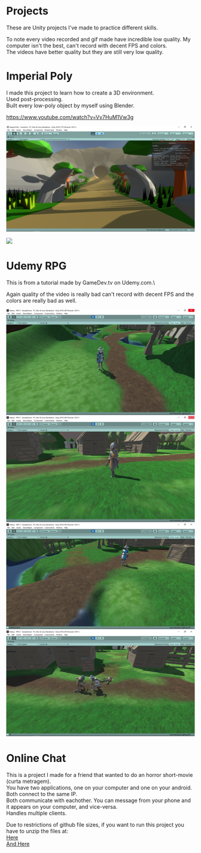 # Projects

These are Unity projects I've made to practice different skills.

To note every video recorded and gif made have incredible low quality. My computer isn't the best, can't record with decent FPS and colors.\
The videos have better quality but they are still very low quality.

# Imperial Poly

I made this project to learn how to create a 3D environment.\
Used post-processing.\
Built every low-poly object by myself using Blender.

https://www.youtube.com/watch?v=Vv7HuM1Vw3g

![GitHub Logo](/Extras/Pictures/Imperial%20Poly1.png)

<img src="https://github.com/Olbrien/unity-projects/blob/main/Extras/Pictures/ImperialPoly1.gif">

# Udemy RPG 

This is from a tutorial made by GameDev.tv on Udemy.com.\

Again quality of the video is really bad can't record with decent FPS and the colors are really bad as well.

![GitHub Logo](https://github.com/Olbrien/unity-projects/blob/main/Extras/Pictures/Udemy%20RPG1.png)\
![GitHub Logo](https://github.com/Olbrien/unity-projects/blob/main/Extras/Pictures/Udemy%20RPG2.png)\
![GitHub Logo](https://github.com/Olbrien/unity-projects/blob/main/Extras/Pictures/Udemy%20RPG3.png)\
![GitHub Logo](https://github.com/Olbrien/unity-projects/blob/main/Extras/Pictures/Udemy%20RPG4.png)

# Online Chat

This is a project I made for a friend that wanted to do an horror short-movie (curta metragem).\
You have two applications, one on your computer and one on your android.\
Both connect to the same IP.\
Both communicate with eachother. You can message from your phone and it appears on your computer, and vice-versa.\
Handles multiple clients.





Due to restrictions of github file sizes, if you want to run this project you have to unzip the files at:\
[Here](https://github.com/Olbrien/unity-projects/tree/main/Online%20Chat/Command%20Prompt%20Type%20Thingy%20-%20Android%202/Library/il2cpp_android_armeabi-v7a/il2cpp_cache/linkresult_04B992084382901EAD161C7F56B09FEC)\
[And Here](https://github.com/Olbrien/unity-projects/tree/main/Online%20Chat/Command%20Prompt%20Type%20Thingy%20-%20PC%202/Library/il2cpp_android_armeabi-v7a/il2cpp_cache/linkresult_604A4A32EA08D1A0C722FB462F49CF8F)
